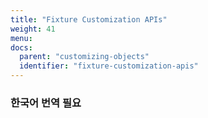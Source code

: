 ```yaml
---
title: "Fixture Customization APIs"
weight: 41
menu:
docs:
  parent: "customizing-objects"
  identifier: "fixture-customization-apis"
---
```


### 한국어 번역 필요
